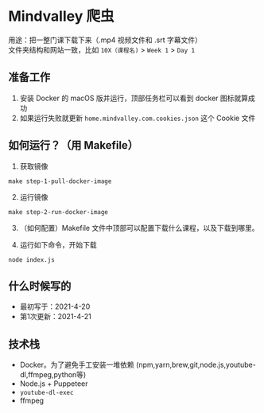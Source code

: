 # Mindvalley 爬虫
用途：把一整门课下载下来（.mp4 视频文件和 .srt 字幕文件）  
文件夹结构和网站一致，比如 `10X（课程名)` > `Week 1` > `Day 1`   

## 准备工作
1. 安装 Docker 的 macOS 版并运行，顶部任务栏可以看到 docker 图标就算成功
2. 如果运行失败就更新 `home.mindvalley.com.cookies.json` 这个 Cookie 文件

## 如何运行？（用 Makefile）
1. 获取镜像
```
make step-1-pull-docker-image
```

2. 运行镜像
```
make step-2-run-docker-image
```

3. （如何配置）Makefile 文件中顶部可以配置下载什么课程，以及下载到哪里。

4. 运行如下命令，开始下载
```
node index.js
```

## 什么时候写的
* 最初写于：2021-4-20
* 第1次更新：2021-4-21

## 技术栈
* Docker。为了避免手工安装一堆依赖 (npm,yarn,brew,git,node.js,youtube-dl,ffmpeg,python等) 
* Node.js + Puppeteer
* `youtube-dl-exec`
* ffmpeg